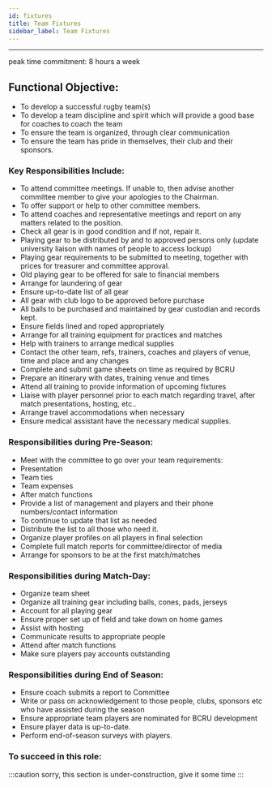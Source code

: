```yaml
---
id: fixtures
title: Team Fixtures
sidebar_label: Team Fixtures
---
```

***
peak time commitment: 8 hours a week

## Functional Objective:
- To develop a successful rugby team(s)
- To develop a team discipline and spirit which will provide a good base for coaches to coach the team
- To ensure the team is organized, through clear communication
- To ensure the team has pride in themselves, their club and their sponsors.

### Key Responsibilities Include:
- To attend committee meetings. If unable to, then advise another committee member to give your apologies to the Chairman.
- To offer support or help to other committee members.
- To attend coaches and representative meetings and report on any matters related to the position.
- Check all gear is in good condition and if not, repair it.
- Playing gear to be distributed by and to approved persons only (update university liaison with names of people to access lockup)
- Playing gear requirements to be submitted to meeting, together with prices for treasurer and committee approval.
- Old playing gear to be offered for sale to financial members
- Arrange for laundering of gear
- Ensure up-to-date list of all gear
- All gear with club logo to be approved before purchase
- All balls to be purchased and maintained by gear custodian and records kept.
- Ensure fields lined and roped appropriately
- Arrange for all training equipment for practices and matches
- Help with trainers to arrange medical supplies
- Contact the other team, refs, trainers, coaches and players of venue, time and place and any changes
- Complete and submit game sheets on time as required by BCRU
- Prepare an itinerary with dates, training venue and times
- Attend all training to provide information of upcoming fixtures
- Liaise with player personnel prior to each match regarding travel, after match presentations, hosting, etc..
- Arrange travel accommodations when necessary
- Ensure medical assistant have the necessary medical supplies.

### Responsibilities during Pre-Season:
- Meet with the committee to go over your team requirements:
- Presentation
- Team ties
- Team expenses
- After match functions
- Provide a list of management and players and their phone numbers/contact information
- To continue to update that list as needed
- Distribute the list to all those who need it.
- Organize player profiles on all players in final selection
- Complete full match reports for committee/director of media
- Arrange for sponsors to be at the first match/matches

### Responsibilities during Match-Day:
- Organize team sheet
- Organize all training gear including balls, cones, pads, jerseys
- Account for all playing gear
- Ensure proper set up of field and take down on home games
- Assist with hosting
- Communicate results to appropriate people
- Attend after match functions
- Make sure players pay accounts outstanding

### Responsibilities during End of Season:
- Ensure coach submits a report to Committee
- Write or pass on acknowledgement to those people, clubs, sponsors etc who have assisted during the season
- Ensure appropriate team players are nominated for BCRU development
- Ensure player data is up-to-date.
- Perform end-of-season surveys with players.

### To succeed in this role:
:::caution
sorry, this section is under-construction, give it some time
:::